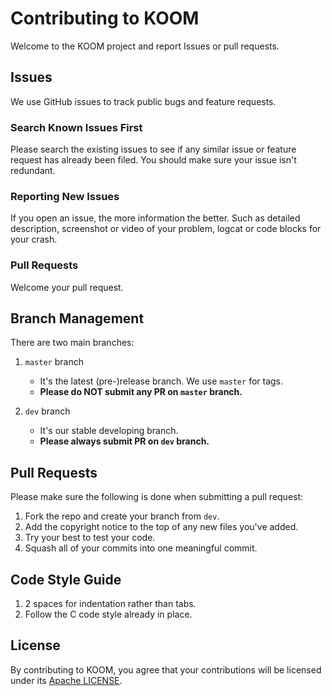 # Contributing to KOOM

Welcome to the KOOM project and report Issues or pull requests.

## Issues

We use GitHub issues to track public bugs and feature requests.

### Search Known Issues First

Please search the existing issues to see if any similar issue or feature request has already been filed. You should make sure your issue isn't redundant.

### Reporting New Issues

If you open an issue, the more information the better. Such as detailed description, screenshot or video of your problem, logcat or code blocks for your crash.

### Pull Requests

Welcome your pull request.

## Branch Management

There are two main branches:

1. `master` branch

    * It's the latest (pre-)release branch. We use `master` for tags.
    * **Please do NOT submit any PR on `master` branch.**

2. `dev` branch

    * It's our stable developing branch.
    * **Please always submit PR on `dev` branch.**


## Pull Requests

Please make sure the following is done when submitting a pull request:

1. Fork the repo and create your branch from `dev`.
2. Add the copyright notice to the top of any new files you've added.
3. Try your best to test your code.
4. Squash all of your commits into one meaningful commit.


## Code Style Guide

1. 2 spaces for indentation rather than tabs.
2. Follow the C code style already in place.


## License

By contributing to KOOM, you agree that your contributions will be licensed under its [Apache LICENSE](./LICENSE).